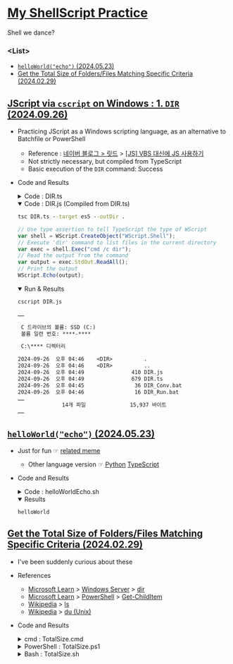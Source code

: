# [My ShellScript Practice](../README.md#my-shellscript-practice)

Shell we dance?


### \<List>

- [`helloWorld("echo")` (2024.05.23)](#helloworldecho-20240523)
- [Get the Total Size of Folders/Files Matching Specific Criteria (2024.02.29)](#get-the-total-size-of-foldersfiles-matching-specific-criteria-20240229)



## [JScript via `cscript` on Windows : 1. `DIR` (2024.09.26)](#list)

- Practicing JScript as a Windows scripting language, as an alternative to Batchfile or PowerShell
  - Reference : [네이버 블로그 > 릿드](https://blog.naver.com/jktk1/) > [[JS] VBS 대신에 JS 사용하기](https://blog.naver.com/jktk1/223595638352)
  - Not strictly necessary, but compiled from TypeScript
  - Basic execution of the `DIR` command: Success
- Code and Results
  <details>
    <summary>Code : DIR.ts</summary>

  ```ts
  // Define interfaces for better type checking
  interface WScriptShell {
      Exec(command: string): WScriptExec;
  }

  interface WScriptExec {
      StdOut: {
          ReadAll(): string;
      };
  }

  // Use type assertion to tell TypeScript the type of WScript
  const shell: WScriptShell = (WScript as any).CreateObject("WScript.Shell");

  // Execute 'dir' command to list files in the current directory
  const exec: WScriptExec = shell.Exec("cmd /c dir");

  // Read the output from the command
  const output: string = exec.StdOut.ReadAll();

  // Print the output
  (WScript as any).Echo(output);
  ```
  </details>
  <details open="">
    <summary>Code : DIR.js (Compiled from DIR.ts)</summary>

  ```bat
  tsc DIR.ts --target es5 --outDir .
  ```
  ```js
  // Use type assertion to tell TypeScript the type of WScript
  var shell = WScript.CreateObject("WScript.Shell");
  // Execute 'dir' command to list files in the current directory
  var exec = shell.Exec("cmd /c dir");
  // Read the output from the command
  var output = exec.StdOut.ReadAll();
  // Print the output
  WScript.Echo(output);
  ```
  </details>
  <details open="">
    <summary>Run & Results</summary>

  ```bat
  cscript DIR.js
  ```
  ```txt
  ……

   C 드라이브의 볼륨: SSD (C:)
   볼륨 일련 번호: ****-****

   C:\**** 디렉터리

  2024-09-26  오후 04:46    <DIR>          .
  2024-09-26  오후 04:46    <DIR>          ..
  2024-09-26  오후 04:49               410 DIR.js
  2024-09-26  오후 04:49               679 DIR.ts
  2024-09-26  오후 04:45                36 DIR_Conv.bat
  2024-09-26  오후 04:46                16 DIR_Run.bat
  ……
                14개 파일              15,937 바이트
  ……
  ```
  </details>


## [`helloWorld("echo")` (2024.05.23)](#list)

- Just for fun ☞ [related meme](https://www.reddit.com/r/ProgrammerHumor/comments/13u2mfm/_/)
  - Other language version ☞ [Python](/Python/README.md#hello_worldprint-20240523) [TypeScript](https://github.com/kimpro82/MyWebPractice/blob/main/TypeScript/README.md#helloworldconsolelog-20240523)
- Code and Results
  <details>
    <summary>Code : helloWorldEcho.sh</summary>

  ```bash
  #!/bin/bash
  ```
  ```bash
  helloWorld() {
      # Retrieves the current function name and calls the given function dynamically.
      #
      # Arguments:
      #     funcName (str): The name of the function to call.
      # Returns:
      #     None
      local funcName=$1
      local currentFuncName="${FUNCNAME[0]}"

      # Invokes the function with the given name and passes the current function name as an argument.
      "$funcName" "$currentFuncName"
  }
  ```
  ```bash
  # Call the helloWorld function.
  helloWorld "echo"
  ```
  </details>
  <details open="">
    <summary>Results</summary>

  ```shell
  helloWorld
  ```
  </details>


## [Get the Total Size of Folders/Files Matching Specific Criteria (2024.02.29)](#list)

- I've been suddenly curious about these
- References
  - [Microsoft Learn](https://learn.microsoft.com/) > [Windows Server](https://learn.microsoft.com/windows-server/) > [dir](https://learn.microsoft.com/windows-server/administration/windows-commands/dir)
  - [Microsoft Learn](https://learn.microsoft.com/) > [PowerShell](https://learn.microsoft.com/powershell/) > [Get-ChildItem](https://learn.microsoft.com/powershell/module/microsoft.powershell.management/get-childitem)
  - [Wikipedia](https://en.wikipedia.org/) > [ls](https://en.wikipedia.org/wiki/Ls)
  - [Wikipedia](https://en.wikipedia.org/) > [du (Unix)](https://en.wikipedia.org/wiki/Du_(Unix))
- Code and Results
  <details>
    <summary>cmd : TotalSize.cmd</summary>

  ```cmd
  dir
  ```
  ```cmd
  C 드라이브의 볼륨: SSD (C:)
  볼륨 일련 번호: ****-****

  C:\****\MyPractice\Shell 디렉터리

  2024-03-01  오전 01:52    <DIR>          .
  2024-03-01  오전 01:52    <DIR>          ..
  2024-03-01  오전 02:13               104 TotalSize.cmd
  2024-03-01  오전 02:17               183 TotalSize.ps1
  2024-03-01  오전 02:18               164 TotalSize.sh
                3개 파일                 451 바이트
                2개 디렉터리   4,160,643,072 바이트 남음
  ```

  ```cmd
  dir *.cmd
  ```
  ```cmd
  C 드라이브의 볼륨: SSD (C:)
  볼륨 일련 번호: ****-****

  C:\****\MyPractice\Shell 디렉터리

  2024-03-01  오전 02:13               104 TotalSize.cmd
                1개 파일                 104 바이트
                0개 디렉터리   4,164,726,784 바이트 남음
  ```
  </details>
  <details>
    <summary>PowerShell : TotalSize.ps1</summary>

  ```powershell
  get-childitem
  ```
  ```powershell
      디렉터리: C:\****\MyPractice\Shell


  Mode                LastWriteTime     Length Name
  ----                -------------     ------ ----
  -a---      2024-03-01   오전 2:13        104 TotalSize.cmd
  -a---      2024-03-01   오전 2:17        183 TotalSize.ps1
  -a---      2024-03-01   오전 2:18        164 TotalSize.sh
  ```

  ```powershell
  get-childitem *.ps1
  ```
  ```powershell
  -a---      2024-03-01   오전 2:17        183 TotalSize.ps1
  ```

  ```powershell
  get-childitem | measure-object -property length -sum
  ```
  ```powershell
  Count    : 3
  Average  :
  Sum      : 451
  Maximum  :
  Minimum  :
  Property : Length
  ```
  </details>
  <details>
    <summary>Bash : TotalSize.sh</summary>

  ```bash
  ls -l
  ```
  ```bash
  total 3
  -rw-r--r-- 1 fya 197609 104 Mar  1 02:13 TotalSize.cmd
  -rw-r--r-- 1 fya 197609 183 Mar  1 02:17 TotalSize.ps1
  -rwxr-xr-x 1 fya 197609 164 Mar  1 02:18 TotalSize.sh
  ```
  
  ```bash
  du -c 
  ```
  ```bash
  3       .
  3       total
  ```
  
  ```bash
  du -ch
  ```
  ```bash
  3.0K    .
  3.0K    total
  ```

  ```bash
  du -cb
  ```
  ```bash
  451     .
  451     total
  ```

  ```bash
  du -cb *
  ```
  ```bash
  104     TotalSize.cmd
  183     TotalSize.ps1
  164     TotalSize.sh
  451     total
  ```

  ```bash
  du -cb *.sh
  ```
  ```bash
  164     TotalSize.sh
  164     total
  ```
  </details>

